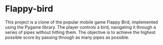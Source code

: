 # Flappy-bird
This project is a clone of the popular mobile game Flappy Bird, implemented using the Pygame library. The player controls a bird, navigating it through a series of pipes without hitting them. The objective is to achieve the highest possible score by passing through as many pipes as possible.
